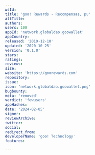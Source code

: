```yaml
---
wsId: 
title: 'goo! Rewards - Recompensas, pu'
altTitle: 
authors: 
users: 100
appId: 'network.globaldao.goowallet'
appCountry: 
released: '2019-12-10'
updated: '2020-10-25'
version: '0.1.0'
stars: 
ratings: 
reviews: 
size: 
website: 'https://goorewards.com'
repository: 
issue: 
icon: 'network.globaldao.goowallet.png'
bugbounty: 
meta: 'removed'
verdict: 'fewusers'
appHashes: 
date: '2024-02-05'
signer: 
reviewArchive: 
twitter: 
social: 
redirect_from: 
developerName: 'goo! Technology'
features: 

---
```


